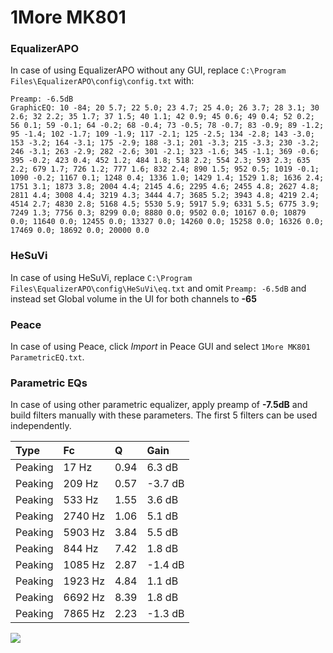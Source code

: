 # 1More MK801

### EqualizerAPO
In case of using EqualizerAPO without any GUI, replace `C:\Program Files\EqualizerAPO\config\config.txt`
with:
```
Preamp: -6.5dB
GraphicEQ: 10 -84; 20 5.7; 22 5.0; 23 4.7; 25 4.0; 26 3.7; 28 3.1; 30 2.6; 32 2.2; 35 1.7; 37 1.5; 40 1.1; 42 0.9; 45 0.6; 49 0.4; 52 0.2; 56 0.1; 59 -0.1; 64 -0.2; 68 -0.4; 73 -0.5; 78 -0.7; 83 -0.9; 89 -1.2; 95 -1.4; 102 -1.7; 109 -1.9; 117 -2.1; 125 -2.5; 134 -2.8; 143 -3.0; 153 -3.2; 164 -3.1; 175 -2.9; 188 -3.1; 201 -3.3; 215 -3.3; 230 -3.2; 246 -3.1; 263 -2.9; 282 -2.6; 301 -2.1; 323 -1.6; 345 -1.1; 369 -0.6; 395 -0.2; 423 0.4; 452 1.2; 484 1.8; 518 2.2; 554 2.3; 593 2.3; 635 2.2; 679 1.7; 726 1.2; 777 1.6; 832 2.4; 890 1.5; 952 0.5; 1019 -0.1; 1090 -0.2; 1167 0.1; 1248 0.4; 1336 1.0; 1429 1.4; 1529 1.8; 1636 2.4; 1751 3.1; 1873 3.8; 2004 4.4; 2145 4.6; 2295 4.6; 2455 4.8; 2627 4.8; 2811 4.4; 3008 4.4; 3219 4.3; 3444 4.7; 3685 5.2; 3943 4.8; 4219 2.4; 4514 2.7; 4830 2.8; 5168 4.5; 5530 5.9; 5917 5.9; 6331 5.5; 6775 3.9; 7249 1.3; 7756 0.3; 8299 0.0; 8880 0.0; 9502 0.0; 10167 0.0; 10879 0.0; 11640 0.0; 12455 0.0; 13327 0.0; 14260 0.0; 15258 0.0; 16326 0.0; 17469 0.0; 18692 0.0; 20000 0.0
```

### HeSuVi
In case of using HeSuVi, replace `C:\Program Files\EqualizerAPO\config\HeSuVi\eq.txt` and omit `Preamp:
-6.5dB` and instead set Global volume in the UI for both channels to **-65**

### Peace
In case of using Peace, click *Import* in Peace GUI and select `1More MK801 ParametricEQ.txt`.

### Parametric EQs
In case of using other parametric equalizer, apply preamp of **-7.5dB** and build filters manually with
these parameters. The first 5 filters can be used independently.

| Type    | Fc      |    Q | Gain    |
|:--------|:--------|:-----|:--------|
| Peaking | 17 Hz   | 0.94 | 6.3 dB  |
| Peaking | 209 Hz  | 0.57 | -3.7 dB |
| Peaking | 533 Hz  | 1.55 | 3.6 dB  |
| Peaking | 2740 Hz | 1.06 | 5.1 dB  |
| Peaking | 5903 Hz | 3.84 | 5.5 dB  |
| Peaking | 844 Hz  | 7.42 | 1.8 dB  |
| Peaking | 1085 Hz | 2.87 | -1.4 dB |
| Peaking | 1923 Hz | 4.84 | 1.1 dB  |
| Peaking | 6692 Hz | 8.39 | 1.8 dB  |
| Peaking | 7865 Hz | 2.23 | -1.3 dB |

![](https://raw.githubusercontent.com/jaakkopasanen/AutoEq/master/results/innerfidelity/sbaf-serious/1More%20MK801/1More%20MK801.png)
